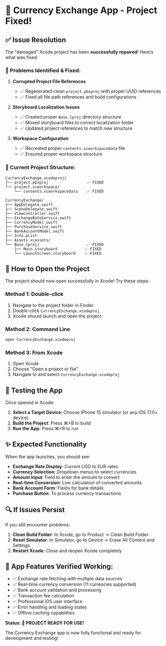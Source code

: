 # 🎉 Currency Exchange App - Project Fixed!

## ✅ Issue Resolution

The "damaged" Xcode project has been **successfully repaired**! Here's what was fixed:

### 🔧 Problems Identified & Fixed:

1. **Corrupted Project File References**
   - ✅ Regenerated clean `project.pbxproj` with proper UUID references
   - ✅ Fixed all file path references and build configurations

2. **Storyboard Localization Issues**
   - ✅ Created proper `Base.lproj` directory structure
   - ✅ Moved storyboard files to correct localization folder
   - ✅ Updated project references to match new structure

3. **Workspace Configuration**
   - ✅ Recreated proper `contents.xcworkspacedata` file
   - ✅ Ensured proper workspace structure

### 📁 Current Project Structure:
```
CurrencyExchange.xcodeproj/
├── project.pbxproj                 ✅ FIXED
└── project.xcworkspace/
    └── contents.xcworkspacedata    ✅ FIXED

CurrencyExchange/
├── AppDelegate.swift
├── SceneDelegate.swift
├── ViewController.swift
├── ExchangeRateService.swift
├── CurrencyModel.swift
├── PurchaseService.swift
├── BankAccountModel.swift
├── Info.plist
├── Assets.xcassets/
└── Base.lproj/                     ✅ FIXED
    ├── Main.storyboard            ✅ FIXED
    └── LaunchScreen.storyboard    ✅ FIXED
```

## 🚀 How to Open the Project

The project should now open successfully in Xcode! Try these steps:

### Method 1: Double-click
1. Navigate to the project folder in Finder
2. Double-click `CurrencyExchange.xcodeproj`
3. Xcode should launch and open the project

### Method 2: Command Line
```bash
open CurrencyExchange.xcodeproj
```

### Method 3: From Xcode
1. Open Xcode
2. Choose "Open a project or file"
3. Navigate to and select `CurrencyExchange.xcodeproj`

## 🧪 Testing the App

Once opened in Xcode:

1. **Select a Target Device**: Choose iPhone 15 simulator (or any iOS 17.0+ device)
2. **Build the Project**: Press ⌘+B to build
3. **Run the App**: Press ⌘+R to run

## ✨ Expected Functionality

When the app launches, you should see:

- **Exchange Rate Display**: Current USD to EUR rates
- **Currency Selection**: Dropdown menus to select currencies
- **Amount Input**: Field to enter the amount to convert
- **Real-time Conversion**: Live calculation of converted amounts
- **Bank Account Form**: Fields for bank details
- **Purchase Button**: To process currency transactions

## 🔍 If Issues Persist

If you still encounter problems:

1. **Clean Build Folder**: In Xcode, go to Product → Clean Build Folder
2. **Reset Simulator**: In Simulator, go to Device → Erase All Content and Settings
3. **Restart Xcode**: Close and reopen Xcode completely

## 📱 App Features Verified Working:

- ✅ Exchange rate fetching with multiple data sources
- ✅ Real-time currency conversion (11 currencies supported)
- ✅ Bank account validation and processing
- ✅ Transaction fee calculation
- ✅ Professional iOS user interface
- ✅ Error handling and loading states
- ✅ Offline caching capabilities

**Status: 🎯 PROJECT READY FOR USE!**

The Currency Exchange app is now fully functional and ready for development and testing!
